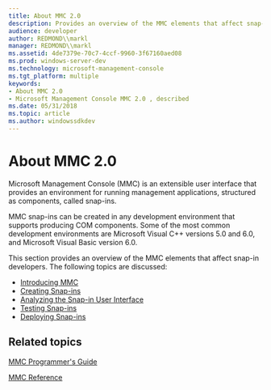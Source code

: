 ```yaml
---
title: About MMC 2.0
description: Provides an overview of the MMC elements that affect snap-in developers.
audience: developer
author: REDMOND\\markl
manager: REDMOND\\markl
ms.assetid: 4de7379e-70c7-4ccf-9960-3f67160aed08
ms.prod: windows-server-dev
ms.technology: microsoft-management-console
ms.tgt_platform: multiple
keywords:
- About MMC 2.0
- Microsoft Management Console MMC 2.0 , described
ms.date: 05/31/2018
ms.topic: article
ms.author: windowssdkdev
---
```


# About MMC 2.0

Microsoft Management Console (MMC) is an extensible user interface that provides an environment for running management applications, structured as components, called snap-ins.

MMC snap-ins can be created in any development environment that supports producing COM components. Some of the most common development environments are Microsoft Visual C++ versions 5.0 and 6.0, and Microsoft Visual Basic version 6.0.

This section provides an overview of the MMC elements that affect snap-in developers. The following topics are discussed:

-   [Introducing MMC](introducing-mmc.md)
-   [Creating Snap-ins](creating-snap-ins.md)
-   [Analyzing the Snap-in User Interface](analyzing-the-snap-in-user-interface.md)
-   [Testing Snap-ins](testing-snap-ins.md)
-   [Deploying Snap-ins](deploying-snap-ins.md)

## Related topics

<dl> <dt>

[MMC Programmer's Guide](mmc-programmer-s-guide.md)
</dt> <dt>

[MMC Reference](mmc-reference.md)
</dt> </dl>

 

 




